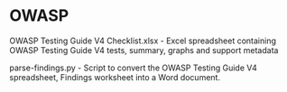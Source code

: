 # OWASP

OWASP Testing Guide V4 Checklist.xlsx - Excel spreadsheet containing OWASP Testing Guide V4 tests, summary, graphs and support metadata

parse-findings.py - Script to convert the OWASP Testing Guide V4 spreadsheet, Findings worksheet into a Word document.
